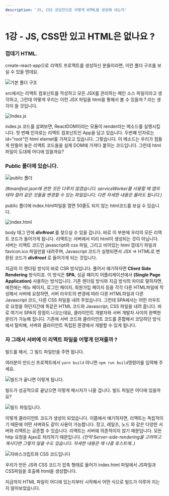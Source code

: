 ```yaml
---
description: 'JS, CSS 코딩만으로 어떻게 HTML을 생성해 내는지'
---
```


# 1강 - JS, CSS만 있고 HTML은 없나요 ?

### 껍데기 HTML.

create-react-app으로 리액트 프로젝트를 생성하신 분들이라면, 이런 폴더 구조를 보실 수 있을 텐데요.

![&#xAE30;&#xBCF8; &#xD3F4;&#xB354; &#xAD6C;&#xC870;](.gitbook/assets/2019-01-14-2.31.05.png)

src에서는 리액트 컴포넌트를 작성하고 모든 JSX를 관리하는 메인 소스 파일이라고 생각하고, 그런데 어떻게 우리는 이런 JSX 파일을 html을 통해서 볼 수 있을까 ? 라는 생각이 들 것입니다.

![Index.js](.gitbook/assets/2019-01-14-2.32.29.png)

index.js 코드를 살펴보면, ReactDOM이라는 모듈이 render라는 메소드를 실행시킵니다. 첫 번째 인자로는 리액트 컴포넌트인 App을 담고 있습니다. 두번째 인자로는 id="root"인 html elemet를 가져오고 있습니다. 그렇습니다. 이 메소드는 우리가 힘들게 만들어 놓은 리액트 코드들을 실제 DOM에 가져다 붙히는 코드입니다. 그런데 html 파일이 도대체 어디에 있을까요?

### Public 폴더에 있습니다.

![public &#xD3F4;&#xB354;](.gitbook/assets/2019-01-14-2.36.49.png)

_\(\#manifest.json에 관한 것은 다루지 않겠습니다. serviceWorker를 사용할 때 앱의 테마 컬러 같은 것들을 변경할 수 있는 파일입니다. 다른 자세한 내용은 몰라도 됩니다.\)_

public 폴더에 index.html파일을 열면 50줄도 되지 않는 html코드를 보실 수 있습니다.

![index.html](.gitbook/assets/2019-01-14-2.39.34.png)

body 태그 안에 _**div\#root**_ 를 찾으실 수 있을 겁니다. 바로 이 부분에 우리의 모든 리액트 코드가 들어가게 됩니다. 리액트는 서버에서 미리 html이 생성되는 것이 아닙니다. 서버는 리액트 코드인 javascript와 css 파일, 그리고 비어있는 html 껍데기 파일과 favicon.ico 파일만을 내려주며, Javascript 코드가 실행되면서 JSX =&gt; HTML로 변환된 코드가 _**div\#root**_ 로 들어가게 되는 것입니다.

지금의 이 렌더링 방식이 바로 CSR 방식입니다. 풀어서 얘기하자면 **Client Side Rendering** 방식이죠. 이 방식은 **SPA**, 싱글 페이지 어플리케이션에서 **\(Single Page Application\)** 사용하는 방식입니다.  기존 렌더링 방식와 지금 방식의 차이로 말하자면, 예전에는 메뉴 페이지, 로그인 페이지, 회원가입 페이지 등을 각각 다른 HTML파일에 작성해서 서버에 요청하면, 서버 라우트의 변경에 따라 다른 HTML파일과 다른 Javascript 코드, 다른 CSS 파일을 내려 주었습니다. 그런데 SPA에서는 어떤 라우트로 요청을 하던지간에 똑같은 HTML 코드와 Javascript, CSS 파일을 내려 줍니다. 바로 여기서 SPA의 장점이 나오는데요, 클라이언트 개발자와 서버 개발자 사이의 완벽한 분리가 가능해 집니다. 기존에 서버 코드와 클라이언트 코드를 혼합해서 코딩하던 방식에서 탈피해, 서버와 클라이언트 독립된 환경에서 개발할 수 있게 됩니다.

### 자 그래서 서버에 이 리액트 파일을 어떻게 던져줄까 ?

빌드를 해서, 그 빌드 파일만을 주면 됩니다.

여러분이 만드신 프로젝트에서 `yarn build` 아니면 `npm run build`명령어를 입력해 주세요.

![&#xBE4C;&#xB4DC;&#xAC00; &#xB05D;&#xB098;&#xBA74; &#xC774;&#xB807;&#xAC8C; &#xB429;&#xB2C8;&#xB2E4;.](.gitbook/assets/2019-01-14-2.59.14.png)

빌드가 성공적으로 끝났으면 이렇게 메시지가 나올 겁니다. 빌드 파일은 어디에 있을까요?

![&#xBE4C;&#xB4DC; &#xD30C;&#xC77C;&#xC785;&#xB2C8;&#xB2E4;.](.gitbook/assets/2019-01-14-3.00.05.png)

이렇게 클라이언트 코드가 생성이 되었습니다. 이쯤에서 얘기하자면, 리액트는 독립적이기 때문에 어떤 서버와도 같이 사용이 가능합니다. 장고, 레일즈, 노드 와 같은 다양한 서버와 리액트는 공존할 수 있습니다. 리액트는 서버에 의존적이지 않기 때문입니다. 모든 http 요청을 Ajax로 처리하기 때문입니다. _\(만약 Server-side-rendering을 고려하고 계시다면 그렇지 않을 수도 있습니다. 자세한 내용은 제 나중 포스트에..\)_

![&#xC790;&#xBC14;&#xC2A4;&#xD06C;&#xB9BD;&#xD2B8;&#xC640; CSS &#xCF54;&#xB4DC;&#xC785;&#xB2C8;&#xB2E4;](.gitbook/assets/2019-01-14-3.00.40.png)

우리가 만든 JS와 CSS 코드가 압축 형태로 들어가 index.html 파일에서 JS파일과 CSS파일을 호출해 html을 생성합니다.

지금까지 HTML 파일이 어디에 있는지부터 시작해서 어떤 식으로 빌드가 이루어 지는지 알아보았습니다.



